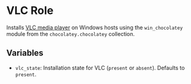 # VLC Role

Installs [VLC media player](https://www.videolan.org/vlc/) on Windows hosts using the `win_chocolatey` module from the `chocolatey.chocolatey` collection.

## Variables

- `vlc_state`: Installation state for VLC (`present` or `absent`). Defaults to `present`.
